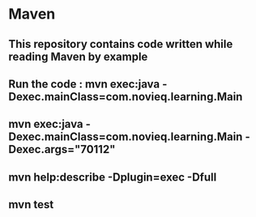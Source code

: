 Maven
=====

This repository contains code written while reading Maven by example
------
Run the code :
 mvn exec:java -Dexec.mainClass=com.novieq.learning.Main
------
mvn exec:java -Dexec.mainClass=com.novieq.learning.Main -Dexec.args="70112"
------
mvn help:describe -Dplugin=exec -Dfull
------
mvn test
------
